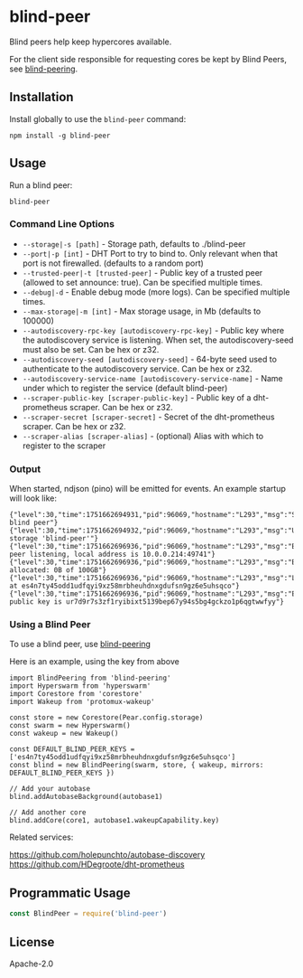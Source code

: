 # blind-peer

Blind peers help keep hypercores available.

For the client side responsible for requesting cores be kept by Blind Peers, see [blind-peering](https://github.com/holepunchto/blind-peering).

## Installation

Install globally to use the `blind-peer` command:

```
npm install -g blind-peer
```

## Usage

Run a blind peer:

```
blind-peer
```

### Command Line Options

- `--storage|-s [path]` - Storage path, defaults to ./blind-peer
- `--port|-p [int]` - DHT Port to try to bind to. Only relevant when that port is not firewalled. (defaults to a random port)
- `--trusted-peer|-t [trusted-peer]` - Public key of a trusted peer (allowed to set announce: true). Can be specified multiple times.
- `--debug|-d` - Enable debug mode (more logs). Can be specified multiple times.
- `--max-storage|-m [int]` - Max storage usage, in Mb (defaults to 100000)
- `--autodiscovery-rpc-key [autodiscovery-rpc-key]` - Public key where the autodiscovery service is listening. When set, the autodiscovery-seed must also be set. Can be hex or z32.
- `--autodiscovery-seed [autodiscovery-seed]` - 64-byte seed used to authenticate to the autodiscovery service. Can be hex or z32.
- `--autodiscovery-service-name [autodiscovery-service-name]` - Name under which to register the service (default blind-peer)
- `--scraper-public-key [scraper-public-key]` - Public key of a dht-prometheus scraper. Can be hex or z32.
- `--scraper-secret [scraper-secret]` - Secret of the dht-prometheus scraper. Can be hex or z32.
- `--scraper-alias [scraper-alias]` - (optional) Alias with which to register to the scraper

### Output

When started, ndjson (pino) will be emitted for events. An example startup will look like:

```
{"level":30,"time":1751662694931,"pid":96069,"hostname":"L293","msg":"Starting blind peer"}
{"level":30,"time":1751662694932,"pid":96069,"hostname":"L293","msg":"Using storage 'blind-peer'"}
{"level":30,"time":1751662696936,"pid":96069,"hostname":"L293","msg":"Blind peer listening, local address is 10.0.0.214:49741"}
{"level":30,"time":1751662696936,"pid":96069,"hostname":"L293","msg":"Bytes allocated: 0B of 100GB"}
{"level":30,"time":1751662696936,"pid":96069,"hostname":"L293","msg":"Listening at es4n7ty45odd1udfqyi9xz58mrbheuhdnxgdufsn9gz6e5uhsqco"}
{"level":30,"time":1751662696936,"pid":96069,"hostname":"L293","msg":"Encryption public key is ur7d9r7s3zf1ryibixt5139bep67y94s5bg4gckzo1p6qgtwwfyy"}
```

### Using a Blind Peer

To use a blind peer, use [blind-peering](https://github.com/holepunchto/blind-peering)

Here is an example, using the key from above

```
import BlindPeering from 'blind-peering'
import Hyperswarm from 'hyperswarm'
import Corestore from 'corestore'
import Wakeup from 'protomux-wakeup'

const store = new Corestore(Pear.config.storage)
const swarm = new Hyperswarm()
const wakeup = new Wakeup()

const DEFAULT_BLIND_PEER_KEYS = ['es4n7ty45odd1udfqyi9xz58mrbheuhdnxgdufsn9gz6e5uhsqco']
const blind = new BlindPeering(swarm, store, { wakeup, mirrors: DEFAULT_BLIND_PEER_KEYS })

// Add your autobase
blind.addAutobaseBackground(autobase1)

// Add another core
blind.addCore(core1, autobase1.wakeupCapability.key)

```

Related services:

 https://github.com/holepunchto/autobase-discovery
 https://github.com/HDegroote/dht-prometheus


## Programmatic Usage

``` js
const BlindPeer = require('blind-peer')
```

## License

Apache-2.0
